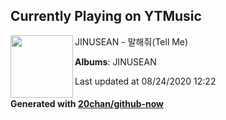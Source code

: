 ## Currently Playing on YTMusic

[<img align="left" width="100" src="https://lh3.googleusercontent.com/YHJg9sNZI3PPxz4zJfZkZraN83dMvizp3oU6Ql24uqdCQXqy6ayNubdBnsmJTfQeOt2dK2lwOGvL087pQQ">](https://music.youtube.com/channel/UCgX9AAxncWN0z8B_HKtAXvA)

JINUSEAN - 말해줘(Tell Me)

**Albums**: JINUSEAN

Last updated at 08/24/2020 12:22

#### Generated with [20chan/github-now](https://github.com/20chan/github-now)


<!--
**20chan/20chan** is a ✨ _special_ ✨ repository because its `README.md` (this file) appears on your GitHub profile.

Here are some ideas to get you started:

- 🔭 I’m currently working on ...
- 🌱 I’m currently learning ...
- 👯 I’m looking to collaborate on ...
- 🤔 I’m looking for help with ...
- 💬 Ask me about ...
- 📫 How to reach me: ...
- 😄 Pronouns: ...
- ⚡ Fun fact: ...
-->
